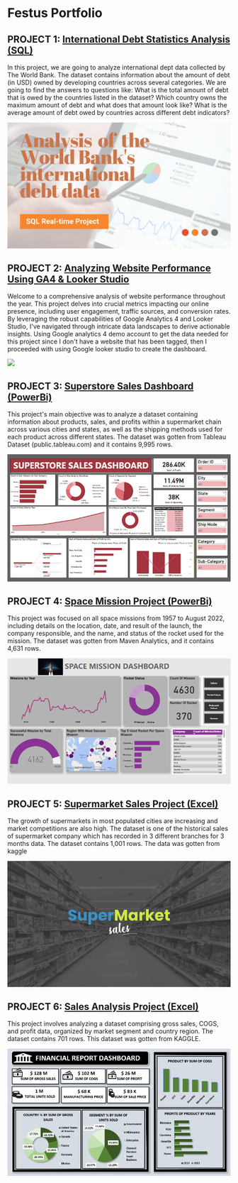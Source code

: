 # Festus Portfolio


## PROJECT 1: [International Debt Statistics Analysis (SQL)](https://github.com/festusaigbogun/SQL_Data_Analysis/blob/main/International%20Debt%20Statistic%20Analysis/Analyzing_International_Debt.ipynb)
In this project, we are going to analyze international dept data collected by The World Bank. The dataset contains information about the amount of debt (in USD) owned by developing countries across several categories. We are going to find the answers to questions like:
What is the total amount of debt that is owed by the countries listed in the dataset? Which country owns the maximum amount of debt and what does that amount look like? What is the average amount of debt owed by countries across different debt indicators?

![PROJECT 1](https://github.com/festusaigbogun/portfolio/blob/main/Images/1679319574069.png?raw=true)


## PROJECT 2: [Analyzing Website Performance Using GA4 & Looker Studio](https://github.com/festusaigbogun/Analyzing_Website_Performance) 

Welcome to a comprehensive analysis of website performance throughout the year. This project delves into crucial metrics impacting our online presence, including user engagement, traffic sources, and conversion rates. By leveraging the robust capabilities of Google Analytics 4 and Looker Studio, I've navigated through intricate data landscapes to derive actionable insights. Using Google analytics 4 demo account to get the data needed for this project since I don't have a website that has been tagged, then I proceeded with using Google looker studio to create the dashboard.

![](https://github.com/festusaigbogun/portfolio/blob/main/Images/Screenshot_20231201_160917_cn.wps.moffice_eng~2.png?raw=true)


## PROJECT 3: [Superstore Sales Dashboard (PowerBi)](https://github.com/festusaigbogun/PowerBI_Portfolio_Project)

This project's main objective was to analyze a dataset containing information about products, sales, and profits within a supermarket chain across various cities and states, as well as the shipping methods used for each product across different states. The dataset was gotten from Tableau Dataset (public.tableau.com) and it contains 9,995 rows.

![PROJECT 2](https://github.com/festusaigbogun/portfolio/blob/main/Images/PBIDesktop_LGxKspWYif.png?raw=true) 


## PROJECT 4: [Space Mission Project (PowerBi)](https://github.com/festusaigbogun/PowerBI_Space_Mission_Project)


This project was focused on all space missions from 1957 to August 2022, including details on the location, date, and result of the launch, the company responsible, and the name, and status of the rocket used for the mission. The dataset was gotten from Maven Analytics, and it contains 4,631 rows.

![PROJECT 3](https://github.com/festusaigbogun/portfolio/blob/main/Images/chrome_sL9pgDfCWj.png?raw=true) 


## PROJECT 5: [Supermarket Sales Project (Excel)](https://github.com/festusaigbogun/Excel_Supermarket_Sales_Project)

The growth of supermarkets in most populated cities are increasing and market competitions are also high. The dataset is one of the historical sales of supermarket company which has recorded in 3 different branches for 3 months data. The dataset contains 1,001 rows. The data was gotten from kaggle

![PROJECT 4](https://github.com/festusaigbogun/portfolio/blob/main/Images/1_fiDAhrdrkNTHc0FlSl3l-w.png?raw=true) 


## PROJECT 6: [Sales Analysis Project (Excel)](https://github.com/festusaigbogun/My_First_Excel_Project)

This project involves analyzing a dataset comprising gross sales, COGS, and profit data, organized by market segment and country region. The dataset contains 701 rows. This dataset was gotten from KAGGLE.

![PROJECT 5](https://github.com/festusaigbogun/portfolio/blob/main/Images/EXCEL_v950OurQTN~5.png?raw=true) 
